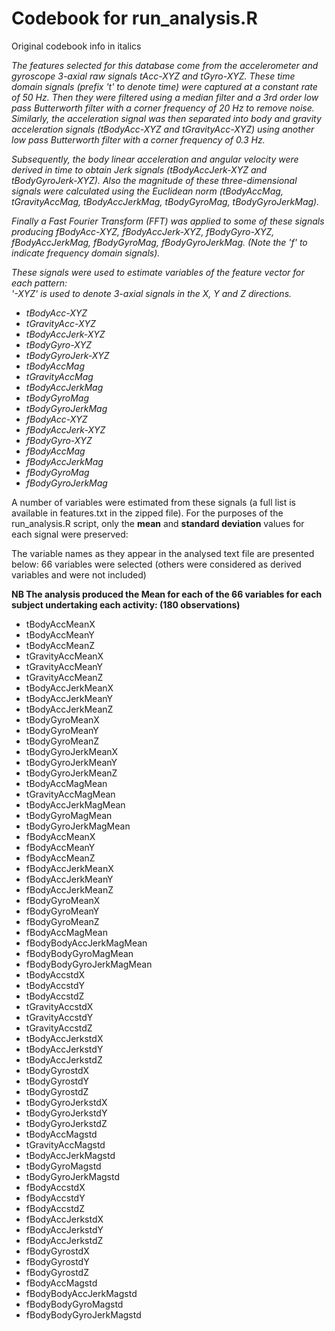 Codebook for run_analysis.R 
=================
Original codebook info in italics

*The features selected for this database come from the accelerometer and gyroscope 3-axial raw signals tAcc-XYZ and tGyro-XYZ. These time domain signals (prefix 't' to denote time) were captured at a constant rate of 50 Hz. Then they were filtered using a median filter and a 3rd order low pass Butterworth filter with a corner frequency of 20 Hz to remove noise. Similarly, the acceleration signal was then separated into body and gravity acceleration signals (tBodyAcc-XYZ and tGravityAcc-XYZ) using another low pass Butterworth filter with a corner frequency of 0.3 Hz.* 

*Subsequently, the body linear acceleration and angular velocity were derived in time to obtain Jerk signals (tBodyAccJerk-XYZ and tBodyGyroJerk-XYZ). Also the magnitude of these three-dimensional signals were calculated using the Euclidean norm (tBodyAccMag, tGravityAccMag, tBodyAccJerkMag, tBodyGyroMag, tBodyGyroJerkMag).*

*Finally a Fast Fourier Transform (FFT) was applied to some of these signals producing fBodyAcc-XYZ, fBodyAccJerk-XYZ, fBodyGyro-XYZ, fBodyAccJerkMag, fBodyGyroMag, fBodyGyroJerkMag. (Note the 'f' to indicate frequency domain signals).* 

*These signals were used to estimate variables of the feature vector for each pattern:*  
*'-XYZ' is used to denote 3-axial signals in the X, Y and Z directions.*

* *tBodyAcc-XYZ*
* *tGravityAcc-XYZ*
* *tBodyAccJerk-XYZ*
* *tBodyGyro-XYZ*
* *tBodyGyroJerk-XYZ*
* *tBodyAccMag*
* *tGravityAccMag*
* *tBodyAccJerkMag*
* *tBodyGyroMag*
* *tBodyGyroJerkMag*
* *fBodyAcc-XYZ*
* *fBodyAccJerk-XYZ*
* *fBodyGyro-XYZ*
* *fBodyAccMag*
* *fBodyAccJerkMag*
* *fBodyGyroMag*
* *fBodyGyroJerkMag*

A number of variables were estimated from these signals (a full list is available in features.txt in the zipped file).
For the purposes of the run_analysis.R script, only the **mean** and **standard deviation** values for each signal were preserved: 

The variable names as they appear in the analysed text file are presented below: 66 variables were selected (others were considered as derived variables and were not included)

**NB The analysis produced the Mean for each of the 66 variables for each subject undertaking each activity: (180 observations)**

- tBodyAccMeanX 
- tBodyAccMeanY
- tBodyAccMeanZ
- tGravityAccMeanX
- tGravityAccMeanY
- tGravityAccMeanZ
- tBodyAccJerkMeanX
- tBodyAccJerkMeanY
- tBodyAccJerkMeanZ
- tBodyGyroMeanX
- tBodyGyroMeanY
- tBodyGyroMeanZ
- tBodyGyroJerkMeanX
- tBodyGyroJerkMeanY
- tBodyGyroJerkMeanZ
- tBodyAccMagMean
- tGravityAccMagMean
- tBodyAccJerkMagMean
- tBodyGyroMagMean
- tBodyGyroJerkMagMean
- fBodyAccMeanX
- fBodyAccMeanY
- fBodyAccMeanZ
- fBodyAccJerkMeanX
- fBodyAccJerkMeanY
- fBodyAccJerkMeanZ
- fBodyGyroMeanX
- fBodyGyroMeanY
- fBodyGyroMeanZ
- fBodyAccMagMean
- fBodyBodyAccJerkMagMean
- fBodyBodyGyroMagMean
- fBodyBodyGyroJerkMagMean
- tBodyAccstdX
- tBodyAccstdY
- tBodyAccstdZ
- tGravityAccstdX
- tGravityAccstdY
- tGravityAccstdZ
- tBodyAccJerkstdX
- tBodyAccJerkstdY
- tBodyAccJerkstdZ
- tBodyGyrostdX
- tBodyGyrostdY
- tBodyGyrostdZ
- tBodyGyroJerkstdX
- tBodyGyroJerkstdY
- tBodyGyroJerkstdZ
- tBodyAccMagstd
- tGravityAccMagstd
- tBodyAccJerkMagstd
- tBodyGyroMagstd
- tBodyGyroJerkMagstd
- fBodyAccstdX
- fBodyAccstdY
- fBodyAccstdZ
- fBodyAccJerkstdX
- fBodyAccJerkstdY
- fBodyAccJerkstdZ
- fBodyGyrostdX
- fBodyGyrostdY
- fBodyGyrostdZ
- fBodyAccMagstd
- fBodyBodyAccJerkMagstd
- fBodyBodyGyroMagstd
- fBodyBodyGyroJerkMagstd

